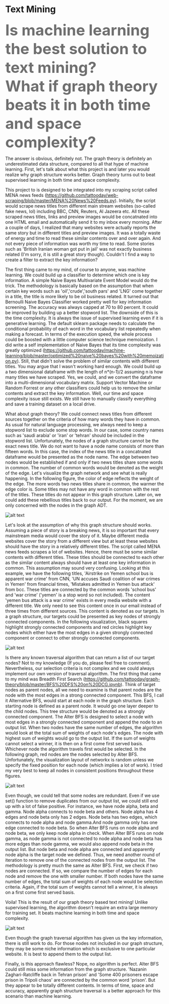 # Text Mining

<b><font color="#6F6F6F" size="+5"> Is machine learning the best solution to text mining? </font></b><br>
<b><font color="#6F6F6F" size="+5"> What if graph theory beats it in both time and space complexity?</font></b>

The answer is obvious, definitely not. The graph theory is definitely an underestimated data structure, compared to all that hype of machine learning. First, let's talk about what this project is and later you would realize why graph structure works better. Graph theory turns out to beat supervised learning in both time and space complexity. 

This project to is designed to be integrated into my scraping script called MENA news feeds (https://github.com/tattooday/web-scraping/blob/master/MENA%20News%20Feeds.py). Initially, the script would scrape news titles from different main stream websites (so-called fake news, lol) including BBC, CNN, Reuters, Al Jazeera etc. All these scraped news titles, links and preview images would be concatnated into one HTML email and automatically send it to my inbox every morning. After a couple of days, I realized that many websites were actually reports the same story but in different titles and preview images. It was a totally waste of energy and time to read these similar contents over and over again. And not every piece of information was worth my time to read. Some stories such as 'British Iranian woman got put in jail' was not exactly business related (I'm sorry, it is still a great story though). Couldn't I find a way to create a filter to extract the key information?

The first thing came to my mind, of course to anyone, was machine learning. We could build up a classifier to determine which one is key information. A simple Naive Bayes Multivariate Event Model would do the trick. The methodology is basically based on the assumption that when certain key words such as 'oil','crude','south pars' and 'LNG' come together in a title, the title is more likely to be oil business related. It turned out that Bernoulli Naive Bayes Classifier worked pretty well for key information screening. The accuracy was always capped at 70 to 80 percent. It could be improved by building up a better stopword list. The downside of this is the time complexity. It is always the issue of supervised learning even if it is generative learning. The default sklearn package needs to calculate the conditional probability of each word in the vocabulary list repeatedly when making a forecast. In terms of the execution speed, the whole process could be boosted with a little computer science technique memoization. I did write a self implementation of Naive Bayes that its time complexity was greatly optimized (https://github.com/tattooday/machine-learning/blob/master/optimized%20naive%20bayes%20with%20memoization.py). Still, that didn't solve the problem of similar contents with different titles. You may argue that I wasn't working hard enough. We could build up a two dimensional dataframe with the length of n*(n-1)/2 assuming n is how many titles we have scraped. Yes, we could, and we convert the dataframe into a multi-dimensional vocabulary matrix. Support Vector Machine or Random Forrest or any other classifiers could help us to remove the similar contents and extract the key information. Well, our time and space complexity issue still exists. We still have to manually classify everything and save a training dataset on a local drive.

What about graph theory? We could connect news titles from different sources together on the criteria of how many words they have in common. As usual for natural language processing, we always need to keep a stopword list to exclude some stop words. In our case, some country names such as 'saudi arabia' or 'iran' or 'tehran' should be included in the stopword list. Unfortunately, the nodes of a graph structure cannot be the exact news title. We do not want to have a node name consists of more than fifteen words. In this case, the index of the news title in a concatnated dataframe would be presented as the node name. The edge between two nodes would be established if and only if two news titles share some words in common. The number of common words would be denoted as the weight of the edge. Let's visualize the graph network and see what is really happening. In the following figure, the color of edge reflects the weight of the edge. The more words two news titles share in common, the warmer the edge color is. Some titles may not have any word in common with the rest of the titles. These titles do not appear in this graph structure. Later on, we could add these rebellious titles back to our output. For the moment, we are only concerned with the nodes in the graph ADT.

![alt text](https://github.com/tattooday/graph-theory/blob/master/Text%20Mining%20project/preview/original.png)

Let's look at the assumption of why this graph structure should works. Assuming a piece of story is a breaking news, it is so important that every mainstream media would cover the story of it. Maybe different media websites cover the story from a different view but at least these websites should have the story in a relatively different titles. The script called MENA news feeds scrapes a lot of websites. Hence, there must be some similar contents with different titles. These titles should be connected to each other as the similar content always should have at least one key information in common. This assumption may sound very confusing. Looking at this example, we have the following titles, 'Airstrike on Yemen school bus is apparent war crime' from CNN, 'UN accuses Saudi coalition of war crimes in Yemen' from financial times, 'Mistakes admitted in Yemen bus attack' from bcc. These titles are connected by the common words 'school bus' and 'war crime' ('yemen' is a stop word so not included). The content 'yemen bus attack is a war crime' exists in every media website with a different title. We only need to see this content once in our email instead of three times from different sources. This content is denoted as our targets. In a graph structure, our targets could be presented as key nodes of strongly connected components. In the following visualization, black squares highlight strongly connected components and red circles highlight key nodes which either have the most edges in a given strongly connected component or connect to other strongly connected components.

![alt text](https://github.com/tattooday/graph-theory/blob/master/Text%20Mining%20project/preview/target.png)

Is there any known traversal algorithm that can return a list of our target nodes? Not to my knowledge (If you do, please feel free to comment). Nevertheless, our selection criteria is not complex and we could always implement our own version of traversal algorithm. The first thing that came to my mind was Breadth First Search (https://github.com/tattooday/graph-theory/blob/master/BFS%20DFS%20on%20DCG.ipynb). Think of target nodes as parent nodes, all we need to examine is that parent nodes are the node with the most edges in a strong connected component. This BFS, I call it Alternative BFS, would start at each node in the graph structure. Each starting node is defined as a parent node. It would go one layer deeper to the child nodes. This tree structure would be denoted as a strongly connected component. The Alter BFS is designed to select a node with most edges in a strongly connected component and append the node to an output list. When two nodes have the same number of edges, the algorithm would look at the total sum of weights of each node's edges. The node with highest sum of weights would go to the output list. If the sum of weights cannot select a winner, it is then on a first come first served basis. Whichever node the algorithm travels first would be selected. In the following graph, red nodes are the nodes selected by Alter BFS. Unfortunately, the visualization layout of networkx is random unless we specify the fixed position for each node (which implies a lot of work). I tried my very best to keep all nodes in consistent positions throughout these figures.

![alt text](https://github.com/tattooday/graph-theory/blob/master/Text%20Mining%20project/preview/bfs.png)

Even though, we could tell that some nodes are redundant. Even if we use set() function to remove duplicates from our output list, we could still end up with a lot of false positive. For instance, we have node alpha, beta and gamma. Node alpha connects to node beta and others. Node alpha has 4 edges and node beta only has 2 edges. Node beta has two edges, which connects to node alpha and node gamma.And node gamma only has one edge connected to node beta. So when Alter BFS runs on node alpha and node beta, we only keep node alpha in check. When Alter BFS runs on node gamma, as node gamma is not connected to node alpha and node beta has more edges than node gamma, we would also append node beta in the output list. But node beta and node alpha are connected and apparently node alpha is the target node we defined. Thus, we need another round of iteration to remove one of the connected nodes from the output list. The methodology is pretty much the same as Alter BFS. First, we check if two nodes are connected. If so, we compare the number of edges for each node and remove the one with smaller number. If both nodes have the same number of edges, the total sum of weights of each node would be selection criteria. Again, if the total sum of weights cannot tell a winner, it is always on a first come first served basis.

Voila! This is the result of our graph theory based text mining! Unlike supervised learning, the algorithm doesn't require an extra large memory for training set. It beats machine learning in both time and space complexity. 

![alt text](https://github.com/tattooday/graph-theory/blob/master/Text%20Mining%20project/preview/result.png)

Even though the graph traversal algorithm has given us the key information, there is still work to do. For those nodes not included in our graph structure, they may be some niche information which is exclusive to one particular website. It is best to append them to the output list. 

Finally, is this approach flawless? Nope, no algorithm is perfect. Alter BFS could still miss some information from the graph structure. 'Nazanin Zaghari-Ratcliffe back in Tehran prison' and 'Some 400 prisoners escape prison in Tripoli chaos' are connected by the common word 'prison'. But they appear to be totally different contents. In terms of time, space and accuracy, apparently graph structure traversal is a better approach for this scenario than machine learning.
